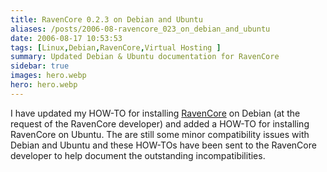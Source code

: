 ```yaml
---
title: RavenCore 0.2.3 on Debian and Ubuntu
aliases: /posts/2006-08-ravencore_023_on_debian_and_ubuntu
date: 2006-08-17 10:53:53
tags: [Linux,Debian,RavenCore,Virtual Hosting ]
summary: Updated Debian & Ubuntu documentation for RavenCore
sidebar: true
images: hero.webp
hero: hero.webp
---
```


I have updated my HOW-TO for installing [RavenCore](http://sourceforge.net/projects/ravencore/)
on Debian (at the request of the RavenCore developer) and added a HOW-TO for
installing RavenCore on Ubuntu. The are still some minor compatibility issues
with Debian and Ubuntu and these HOW-TOs have been sent to the RavenCore
developer to help document the outstanding incompatibilities.
